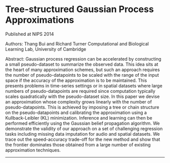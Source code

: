 
Tree-structured Gaussian Process Approximations
====

Published at NIPS 2014

Authors: Thang Bui and Richard Turner
Computational and Biological Learning Lab,
University of Cambridge

Abstract:
Gaussian process regression can be accelerated by constructing a small pseudo-dataset to summarize the observed data. This idea sits at the heart of many approximation schemes, but such an approach requires the number of pseudo-datapoints to be scaled with the range of the input space if the accuracy of the approximation is to be maintained. This presents problems in time-series settings or in spatial datasets where large numbers of pseudo-datapoints are required since computation typically scales quadratically with the pseudo-dataset size. In this paper we devise an approximation whose complexity grows linearly with the number of pseudo-datapoints. This is achieved by imposing a tree or chain structure on the pseudo-datapoints and calibrating the approximation using a Kullback-Leibler (KL) minimization. Inference and learning can then be performed efficiently using the Gaussian belief propagation algorithm. We demonstrate the validity of our approach on a set of challenging regression tasks including missing data imputation for audio and spatial datasets. We trace out the speed-accuracy trade-off for the new method and show that the frontier dominates those obtained from a large number of existing approximation techniques.

------

